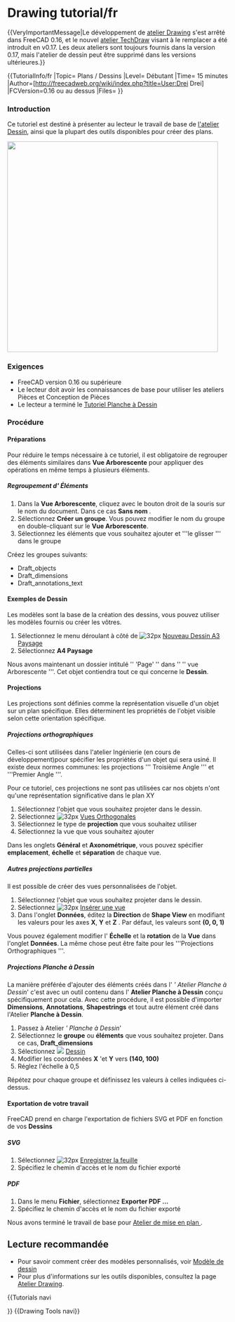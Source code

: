 # Drawing tutorial/fr

 {{VeryImportantMessage|Le développement de [atelier Drawing](Drawing_Workbench/fr.md) s'est arrêté dans FreeCAD 0.16, et le nouvel [atelier TechDraw](TechDraw_Workbench/fr.md) visant à le remplacer a été introduit en v0.17. Les deux ateliers sont toujours fournis dans la version 0.17, mais l'atelier de dessin peut être supprimé dans les versions ultérieures.}}


{{TutorialInfo/fr
|Topic= Plans / Dessins
|Level= Débutant
|Time= 15 minutes
|Author=[http://freecadweb.org/wiki/index.php?title=User:Drei Drei]
|FCVersion=0.16 ou au dessus
|Files=
}}


<div class="mw-translate-fuzzy">

### Introduction

Ce tutoriel est destiné à présenter au lecteur le travail de base de [ l\'atelier Dessin](Drawing_Workbench/fr.md), ainsi que la plupart des outils disponibles pour créer des plans.


</div>

<img alt="" src=images/Drawing_tutorial_result.png  style="width:480px;">

### Exigences

-   FreeCAD version 0.16 ou supérieure
-   Le lecteur doit avoir les connaissances de base pour utiliser les ateliers Pièces et Conception de Pièces
-   Le lecteur a terminé le [ Tutoriel Planche à Dessin](Draft_tutorial/fr.md)

### Procédure

#### Préparations

Pour réduire le temps nécessaire à ce tutoriel, il est obligatoire de regrouper des éléments similaires dans **Vue Arborescente** pour appliquer des opérations en même temps à plusieurs éléments.

##### Regroupement d\' Éléments 

1.  Dans la **Vue Arborescente**, cliquez avec le bouton droit de la souris sur le nom du document. Dans ce cas **Sans nom** .
2.  Sélectionnez **Créer un groupe**. Vous pouvez modifier le nom du groupe en double-cliquant sur le **Vue Arborescente**.
3.  Sélectionnez les éléments que vous souhaitez ajouter et \'\'\'le glisser \'\'\' dans le groupe

Créez les groupes suivants:

-   Draft\_objects
-   Draft\_dimensions
-   Draft\_annotations\_text

#### Exemples de Dessin 

Les modèles sont la base de la création des dessins, vous pouvez utiliser les modèles fournis ou créer les vôtres.

1.  Sélectionnez le menu déroulant à côté de ![ 32px](images/_Drawing_Landscape_A3.png ) [Nouveau Dessin A3 Paysage](Drawing_Landscape_A3/fr.md)
2.  Sélectionnez **A4 Paysage**

Nous avons maintenant un dossier intitulé \'\' \'Page\' \'\' dans \'\' \'\' vue Arborescente \'\'\'. Cet objet contiendra tout ce qui concerne le **Dessin**.

#### Projections

Les projections sont définies comme la représentation visuelle d\'un objet sur un plan spécifique. Elles déterminent les propriétés de l\'objet visible selon cette orientation spécifique.

##### Projections orthographiques 

Celles-ci sont utilisées dans l\'atelier Ingénierie (en cours de développement)pour spécifier les propriétés d\'un objet qui sera usiné. Il existe deux normes communes: les projections \'\'\' Troisième Angle \'\'\' et \'\'\'Premier Angle \'\'\'.

Pour ce tutoriel, ces projections ne sont pas utilisées car nos objets n\'ont qu\'une représentation significative dans le plan XY

1.  Sélectionnez l\'objet que vous souhaitez projeter dans le dessin.
2.  Sélectionnez ![ 32px](images/_Drawing_Orthoviews.png ) [ Vues Orthogonales](Drawing_Orthoviews/fr.md)
3.  Sélectionnez le type de **projection** que vous souhaitez utiliser
4.  Sélectionnez la vue que vous souhaitez ajouter

Dans les onglets **Général** et **Axonométrique**, vous pouvez spécifier **emplacement**, **échelle** et **séparation** de chaque vue.

##### Autres projections partielles 

Il est possible de créer des vues personnalisées de l\'objet.

1.  Sélectionnez l\'objet que vous souhaitez projeter dans le dessin.
2.  Sélectionnez ![ 32px](images/_Drawing_View.png ) [ Insérer une vue](Drawing_View/fr.md)
3.  Dans l\'onglet **Données**, éditez la **Direction** de **Shape View** en modifiant les valeurs pour les axes **X**, **Y** et **Z** . Par défaut, les valeurs sont **(0, 0, 1)**

Vous pouvez également modifier l\' **Échelle** et la **rotation** de la **Vue** dans l\'onglet **Données**. La même chose peut être faite pour les \'\'\'Projections Orthographiques \'\'\'.

##### Projections Planche à Dessin 

La manière préférée d\'ajouter des éléments créés dans l\' *\' Atelier Planche à Dessin*\' c\'est avec un outil contenu dans l\' **Atelier Planche à Dessin** conçu spécifiquement pour cela. Avec cette procédure, il est possible d\'importer **Dimensions**, **Annotations**, **Shapestrings** et tout autre élément créé dans l\'Atelier **Planche à Dessin**.

1.  Passez à Atelier *\' Planche à Dessin*\'
2.  Sélectionnez le **groupe** ou **éléments** que vous souhaitez projeter. Dans ce cas, **Draft\_dimensions**
3.  Sélectionnez ![](images/_Draft_PutOnSheet.png ) [Dessin](Draft_Drawing/fr.md)
4.  Modifier les coordonnées **X** \'et **Y** vers **(140, 100)**
5.  Réglez l\'échelle à 0,5

Répétez pour chaque groupe et définissez les valeurs à celles indiquées ci-dessus.

#### Exportation de votre travail 

FreeCAD prend en charge l\'exportation de fichiers SVG et PDF en fonction de vos **Dessins**

##### SVG

1.  Sélectionnez ![ 32px](images/_Drawing_Save.png ) [ Enregistrer la feuille](Drawing_Save/fr.md)
2.  Spécifiez le chemin d\'accès et le nom du fichier exporté

##### PDF

1.  Dans le menu **Fichier**, sélectionnez **Exporter PDF \...**
2.  Spécifiez le chemin d\'accès et le nom du fichier exporté


<div class="mw-translate-fuzzy">

Nous avons terminé le travail de base pour [Atelier de mise en plan ](Drawing_Workbench/fr.md).


</div>

## Lecture recommandée 


<div class="mw-translate-fuzzy">

-   Pour savoir comment créer des modèles personnalisés, voir [Modèle de dessin ](Drawing_Template_HowTo/fr.md)
-   Pour plus d\'informations sur les outils disponibles, consultez la page [Atelier Drawing](Drawing_Workbench/fr.md).


</div>


{{Tutorials navi

}} {{Drawing Tools navi}} 

